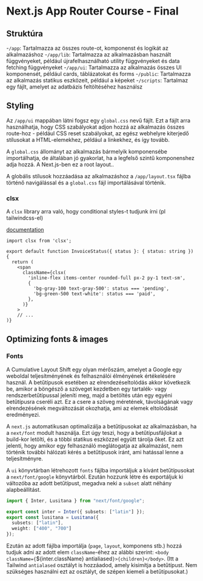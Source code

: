 # Next.js App Router Course - Final

## Struktúra

-`/app`: Tartalmazza az összes route-ot, komponenst és logikát az alkalmazáshoz
-`/app/lib`: Tartalmazza az alkalmazásban használt függvényeket, például újrafelhasználható utility függvényeket és data fetching függvényeket
-`/app/ui`: Tartalmazza az alkalmazás összes UI komponensét, például cards, táblázatokat és forms
-`/public`: Tartalmazza az alkalmazás statikus eszközeit, például a képeket
-`/scripts`: Tartalmaz egy fájlt, amelyet az adatbázis feltöltéséhez használsz

## Styling

Az `/app/ui` mappában látni fogsz egy `global.css` nevű fájlt. Ezt a fájlt arra használhatja, hogy CSS szabályokat adjon hozzá az alkalmazás összes route-hoz - például CSS reset szabályokat, az egész webhelyre kiterjedő stílusokat a HTML-elemekhez, például a linkekhez, és így tovább.

A `global.css` állományt az alkalmazás bármelyik komponensébe importálhatja, de általában jó gyakorlat, ha a legfelső szintű komponenshez adja hozzá. A Next.js-ben ez a root layout..

A globális stílusok hozzáadása az alkalmazáshoz a `/app/layout.tsx` fájlba történő navigálással és a `global.css` fájl importálásával történik.

### clsx

A `clsx` library arra való, hogy conditional styles-t tudjunk írni (pl tailwindcss-el)

[documentation](https://github.com/lukeed/clsx)

```tsx
import clsx from 'clsx';
 
export default function InvoiceStatus({ status }: { status: string }) {
  return (
    <span
      className={clsx(
        'inline-flex items-center rounded-full px-2 py-1 text-sm',
        {
          'bg-gray-100 text-gray-500': status === 'pending',
          'bg-green-500 text-white': status === 'paid',
        },
      )}
    >
    // ...
)}
```

## Optimizing fonts & images

### Fonts

A Cumulative Layout Shift egy olyan mérőszám, amelyet a Google egy weboldal teljesítményének és felhasználói élményének értékelésére használ. A betűtípusok esetében az elrendezéseltolódás akkor következik be, amikor a böngésző a szöveget kezdetben egy tartalék- vagy rendszerbetűtípussal jeleníti meg, majd a betöltés után egy egyéni betűtípusra cseréli azt. Ez a csere a szöveg méretének, távolságának vagy elrendezésének megváltozását okozhatja, ami az elemek eltolódását eredményezi.

A `next.js` automatikusan optimalizálja a betűtípusokat az alkalmazásban, ha a `next/font` modult használja. Ezt úgy teszi, hogy a betűtípusfájlokat a build-kor letölti, és a többi statikus eszközzel együtt tárolja őket. Ez azt jelenti, hogy amikor egy felhasználó meglátogatja az alkalmazást, nem történik további hálózati kérés a betűtípusok iránt, ami hatással lenne a teljesítményre.

A `ui` könyvtárban létrehozott `fonts` fájlba importáljuk a kívánt betűtípusokat a `next/font/google` könyvtárból. Ezután hozzunk létre és exportáljuk ki változóba az adott betűtípust, megadva neki a `subset` alatt néhány alapbeállítást.

```ts
import { Inter, Lusitana } from "next/font/google";

export const inter = Inter({ subsets: ["latin"] });
export const lusitana = Lusitana({
  subsets: ["latin"],
  weight: ["400", "700"]
});
```

Ezután az adott fájlba importálja (`page`, `layout`, komponens stb.) hozzá tudjuk adni az adott elem `className`-éhez az alábbi szerint: 
`<body className={`${inter.className} antialiased`}>{children}</body>`.
(Itt a Tailwind `antialased` osztályt is hozzáadod, amely kisimítja a betűtípust. Nem szükséges használni ezt az osztályt, de szépen kiemeli a betűtípusokat.)